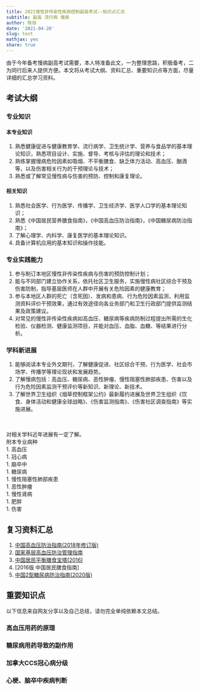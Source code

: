 ```yaml
---
title: 2021慢性非传染性疾病控制副高考试--知识点汇总
subtitle: 副高 流行病 慢病
author: 陈琼
date: '2021-04-20'
slug: test
mathjax: yes
share: true
---
```


由于今年备考慢病副高考试需要，本人特准备此文，一为整理思路，积极备考，二为同行后来人提供方便。本文将从考试大纲、资料汇总、重要知识点等方面，尽量详细的汇总学习资料。

## 考试大纲
### 专业知识
#### 本专业知识
1. 熟悉健康促进与健康教育学、流行病学、卫生统计学、营养与食品学的基本理论知识，熟悉项目设计、实施、督导、考核与评估的理论和技术；
1. 熟练掌握慢病危险因素如吸烟、不平衡膳食、缺乏体力活动、高血压、酗酒等，以及伤害相关行为的干预理论与技术；
1. 熟悉或了解常见慢性病与伤害的预防、控制和康复理论。
#### 相关知识
1. 熟悉社会医学、行为医学、传播学、卫生经济学、医学人口学的基本理论知识；
1. 熟悉《中国居民营养膳食指南》，《中国高血压防治指南》，《中国糖尿病防治指南》；
1. 了解心理学、内科学、康复医学的基本理论知识。
1. 具备计算机应用的基本知识和操作技能。
### 专业实践能力
1. 参与制订本地区慢性非传染性疾病与伤害的预防控制计划；
1. 能与不同部门建立协作关系，依托社区卫生服务，实施慢性病社区综合干预及伤害防制，指导基层医师在人群中开展有关危险因素的健康教育；
1. 参与本地区人群的死亡（含死因）、发病和患病、行为危险因素监测，利用监测资料评价干预效果，通过有效途径向各业务部门和卫生行政部门提供监测结果及政策建议。
1. 对常见的慢性非传染性疾病如高血压、糖尿病等疾病防制过程提出所需的生化检验、仪器检测、健康监测项目，并能对血压、血脂、血糖、等结果进行分析。
### 学科新进展
1. 能够阅读本专业外文期刊，了解健康促进、社区综合干预、行为医学、社会市场学、传播学等理论现状和发展趋势。
1. 了解慢病包括：高血压、糖尿病、恶性肿瘤、慢性阻塞性肺部疾患、伤害以及行为危险因素监测干预评价等新知识、新理论、新技术。
1. 了解世界卫生组织《烟草控制框架公约》最新履约进展及世界卫生组织《饮食、身体活动和健康全球战略》、《伤害监测指南》、《伤害社区调查指南》等实施进展。
 <br>
<br>对相关学科近年进展有一定了解。<br>
附本专业病种<br>
1. 高血压<br>
1. 冠心病<br>
1. 脑卒中<br>
1. 糖尿病<br>
1. 慢性阻塞性肺部疾患<br>
1. 恶性肿瘤<br>
1. 慢性肾病<br>
1. 肥胖<br>
1. 伤害<br>



## 复习资料汇总

1. [中国高血压防治指南(2018年修订版)](http://www.seehealth.com.cn/AccessPath/UploadWord/%E4%B8%AD%E5%9B%BD%E9%AB%98%E8%A1%80%E5%8E%8B%E9%98%B2%E6%B2%BB%E6%8C%87%E5%8D%972018%E5%B9%B4%E4%BF%AE%E8%AE%A2%E7%89%88.pdf)
1. [国家基层高血压防治管理指南](https://www.nccd.org.cn/Sites/Uploaded/File/2021/3/%E5%9B%BD%E5%AE%B6%E5%9F%BA%E5%B1%82%E9%AB%98%E8%A1%80%E5%8E%8B%E9%98%B2%E6%B2%BB%E7%AE%A1%E7%90%86%E6%8C%87%E5%8D%97%20A4%E7%89%88%202021-02-22.pdf)
1. [中国居民平衡膳食宝塔(2016)](http://dg.cnsoc.org/upload/images/source/20160519164035385.jpg)
1. [2016版 中国居民膳食指南]
1. [中国2型糖尿病防治指南(2020版)](extension://bfdogplmndidlpjfhoijckpakkdjkkil/pdf/viewer.html?file=http%3A%2F%2Fwww.hnysfww.com%2Fdata%2Farticle%2F1619222032934605040.pdf)

## 重要知识点
以下信息来自网友分享以及自己总结，请勿完全单纯依赖本文总结。

### 高血压用药的原理

### 糖尿病用药导致的副作用

### 加拿大CCS冠心病分级

### 心梗、脑卒中疾病判断